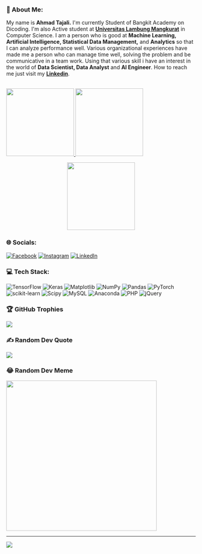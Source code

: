 ### 💫 About Me:
My name is **Ahmad Tajali.**
I'm currently Student of Bangkit Academy on Dicoding. I'm also Active student at **<a href="https://ulm.ac.id/id/" target="_blank">Universitas Lambung Mangkurat</a>** in Computer Science. I am a person who is good at **Machine Learning, Artificial Intelligence, Statistical Data Management,** and **Analytics** so that I can analyze performance well. Various organizational experiences have made me a person who can manage time well, solving the problem and be communicative in a team work. Using that various skill i have an interest in the world of **Data Scientist, Data Analyst** and **AI Engineer**. How to reach me just visit my **<a href="https://www.linkedin.com/in/ahmadtajali/" target="_blank">Linkedin</a>**.<br/>
<br>  
<p align="left">
<a href="https://github.com/Jal3ee">
  <img height="180em" src="https://github-readme-stats.vercel.app/api?username=Jal3ee&theme=midnight-purple&hide_border=false&include_all_commits=true&count_private=false"/>
  <img height="180em" src="https://github-readme-streak-stats.herokuapp.com/?user=Jal3ee&theme=midnight-purple&hide_border=false"/>
</a>
</p>
<p align="center" width="100%">
<a href="https://github.com/Jal3ee">
  <img height="180em" src="https://github-readme-stats.vercel.app/api/top-langs/?username=Jal3ee&theme=midnight-purple&hide_border=false&include_all_commits=true&count_private=false&layout=compact"/>
</a>
</p>

### 🌐 Socials:
[![Facebook](https://img.shields.io/badge/Facebook-%231877F2.svg?logo=Facebook&logoColor=white)](https://facebook.com/ahmad.tajalie) [![Instagram](https://img.shields.io/badge/Instagram-%23E4405F.svg?logo=Instagram&logoColor=white)](https://instagram.com/tajali10_) [![LinkedIn](https://img.shields.io/badge/LinkedIn-%230077B5.svg?logo=linkedin&logoColor=white)](https://linkedin.com/in/ahmadtajali)

### 💻 Tech Stack:
![TensorFlow](https://img.shields.io/badge/TensorFlow-%23FF6F00.svg?style=flat&logo=TensorFlow&logoColor=white) ![Keras](https://img.shields.io/badge/Keras-%23D00000.svg?style=flat&logo=Keras&logoColor=white) ![Matplotlib](https://img.shields.io/badge/Matplotlib-%23ffffff.svg?style=flat&logo=Matplotlib&logoColor=black) ![NumPy](https://img.shields.io/badge/numpy-%23013243.svg?style=flat&logo=numpy&logoColor=white) ![Pandas](https://img.shields.io/badge/pandas-%23150458.svg?style=flat&logo=pandas&logoColor=white) ![PyTorch](https://img.shields.io/badge/PyTorch-%23EE4C2C.svg?style=flat&logo=PyTorch&logoColor=white) ![scikit-learn](https://img.shields.io/badge/scikit--learn-%23F7931E.svg?style=flat&logo=scikit-learn&logoColor=white) ![Scipy](https://img.shields.io/badge/SciPy-%230C55A5.svg?style=flat&logo=scipy&logoColor=%white) ![MySQL](https://img.shields.io/badge/mysql-%2300000f.svg?style=flat&logo=mysql&logoColor=white) ![Anaconda](https://img.shields.io/badge/Anaconda-%2344A833.svg?style=flat&logo=anaconda&logoColor=white) ![PHP](https://img.shields.io/badge/php-%23777BB4.svg?style=flat&logo=php&logoColor=white) ![jQuery](https://img.shields.io/badge/jquery-%230769AD.svg?style=flat&logo=jquery&logoColor=white)

### 🏆 GitHub Trophies
![](https://github-profile-trophy.vercel.app/?username=Jal3ee&theme=tokyonight&no-frame=false&no-bg=false&margin-w=4)

### ✍️ Random Dev Quote
![](https://quotes-github-readme.vercel.app/api?type=horizontal&theme=tokyonight)

### 😂 Random Dev Meme
<img src='https://randommeme-five.vercel.app/' style="height: 400px;"/>

---
[![](https://visitcount.itsvg.in/api?id=Jal3ee&icon=0&color=6)](https://visitcount.itsvg.in)

<!-- Proudly created with GPRM ( https://gprm.itsvg.in ) -->
